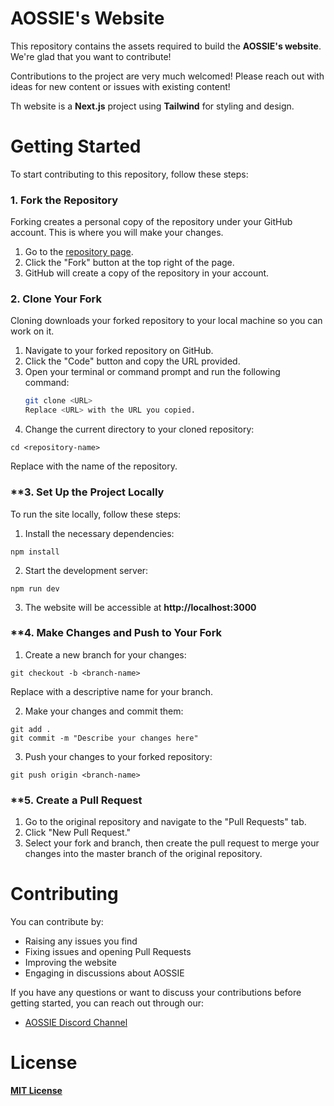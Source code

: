 
# **AOSSIE's Website**

This repository contains the assets required to build the **AOSSIE's website**. We're glad that you want to contribute!

Contributions to the project are very much welcomed! Please reach out with ideas for new content or issues with existing content!

Th website is a **Next.js** project using **Tailwind** for styling and design.

# **Getting Started**
To start contributing to this repository, follow these steps:

### **1. Fork the Repository**
Forking creates a personal copy of the repository under your GitHub account. This is where you will make your changes.

1. Go to the [repository page](link-to-repository).
2. Click the "Fork" button at the top right of the page.
3. GitHub will create a copy of the repository in your account.

### **2. Clone Your Fork**
Cloning downloads your forked repository to your local machine so you can work on it.

1. Navigate to your forked repository on GitHub.
2. Click the "Code" button and copy the URL provided.
3. Open your terminal or command prompt and run the following command:
   ```bash
   git clone <URL>
   Replace <URL> with the URL you copied.

4. Change the current directory to your cloned repository:
```
cd <repository-name>
```
Replace <repository-name> with the name of the repository.
### **3. Set Up the Project Locally
To run the site locally, follow these steps:

1. Install the necessary dependencies:
```
npm install
```
2. Start the development server:
```
npm run dev
```
3. The website will be accessible at **http://localhost:3000**

### **4. Make Changes and Push to Your Fork
1. Create a new branch for your changes:
```
git checkout -b <branch-name>
```
Replace <branch-name> with a descriptive name for your branch.

2. Make your changes and commit them:
```
git add .
git commit -m "Describe your changes here"
```
3. Push your changes to your forked repository:
```
git push origin <branch-name>
```
### **5. Create a Pull Request
1. Go to the original repository and navigate to the "Pull Requests" tab.
2. Click "New Pull Request."
3. Select your fork and branch, then create the pull request to merge your changes into the master branch of the original repository.

# **Contributing**
You can contribute by:

* Raising any issues you find
* Fixing issues and opening Pull Requests
* Improving the website
* Engaging in discussions about AOSSIE

If you have any questions or want to discuss your contributions before getting started, you can reach out through our:

* [AOSSIE Discord Channel](https://discord.com/invite/6mFZ2S846n)


# **License**

[**MIT License**](https://choosealicense.com/licenses/mit/)

